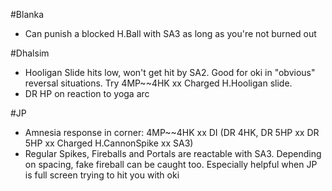 #Blanka
- Can punish a blocked H.Ball with SA3 as long as you're not burned out

#Dhalsim
- Hooligan Slide hits low, won't get hit by SA2.  Good for oki in "obvious" reversal situations.  Try 4MP~~4HK xx Charged H.Hooligan slide.
- DR HP on reaction to yoga arc

#JP
- Amnesia response in corner: 4MP~~4HK xx DI (DR 4HK, DR 5HP xx DR 5HP xx Charged H.CannonSpike xx SA3)
- Regular Spikes, Fireballs and Portals are reactable with SA3.  Depending on spacing, fake fireball can be caught too.  Especially helpful when JP is full screen trying to hit you with oki
